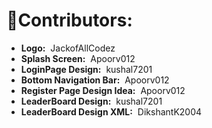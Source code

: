 # 🤝Contributors:

- **Logo:** &nbsp;JackofAllCodez
- **Splash Screen:** &nbsp;Apoorv012
- **LoginPage Design:** &nbsp;kushal7201
- **Bottom Navigation Bar:** &nbsp;Apoorv012
- **Register Page Design Idea:** &nbsp;Apoorv012
- **LeaderBoard Design:** &nbsp;kushal7201
- **LeaderBoard Design XML:** &nbsp;DikshantK2004
